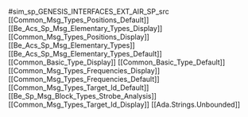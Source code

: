 #sim_sp_GENESIS_INTERFACES_EXT_AIR_SP_src
[[Common_Msg_Types_Positions_Default]]
[[Be_Acs_Sp_Msg_Elementary_Types_Display]]
[[Common_Msg_Types_Positions_Display]]
[[Be_Acs_Sp_Msg_Elementary_Types]]
[[Be_Acs_Sp_Msg_Elementary_Types_Default]]
[[Common_Basic_Type_Display]]
[[Common_Basic_Type_Default]]
[[Common_Msg_Types_Frequencies_Display]]
[[Common_Msg_Types_Frequencies_Default]]
[[Common_Msg_Types_Target_Id_Default]]
[[Be_Sp_Msg_Block_Types_Strobe_Analysis]]
[[Common_Msg_Types_Target_Id_Display]]
[[Ada.Strings.Unbounded]]
